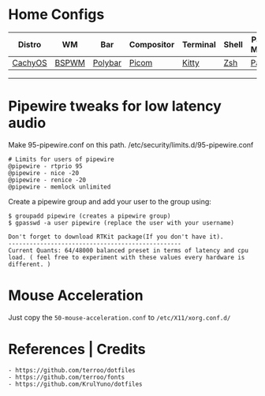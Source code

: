 # Home Configs

|Distro|WM|Bar|Compositor|Terminal|Shell|Package Manager|
|------|------|------|------|------|------|------|
|[CachyOS](https://cachyos.org/)|[BSPWM](https://github.com/baskerville/bspwm)|[Polybar](https://github.com/polybar/polybar)|[Picom](https://github.com/Arian8j2/picom)|[Kitty](https://github.com/kovidgoyal/kitty)|[Zsh](https://github.com/zsh-users/zsh)|[Paru](https://github.com/Morganamilo/paru)|

---


# Pipewire tweaks for low latency audio

Make 95-pipewire.conf on this path.
/etc/security/limits.d/95-pipewire.conf
```
# Limits for users of pipewire
@pipewire - rtprio 95
@pipewire - nice -20
@pipewire - renice -20
@pipewire - memlock unlimited
```
Create a pipewire group and add your user to the group using:
```
$ groupadd pipewire (creates a pipewire group)
$ gpasswd -a user pipewire (replace the user with your username)

Don't forget to download RTKit package(If you don't have it).
-------------------------------------------------
Current Quants: 64/48000 balanced preset in terms of latency and cpu load. ( feel free to experiment with these values every hardware is different. )
```
# Mouse Acceleration
  
  Just copy the `50-mouse-acceleration.conf` to ``/etc/X11/xorg.conf.d/``

# References | Credits
```
- https://github.com/terroo/dotfiles
- https://github.com/terroo/fonts
- https://github.com/KrulYuno/dotfiles
```
